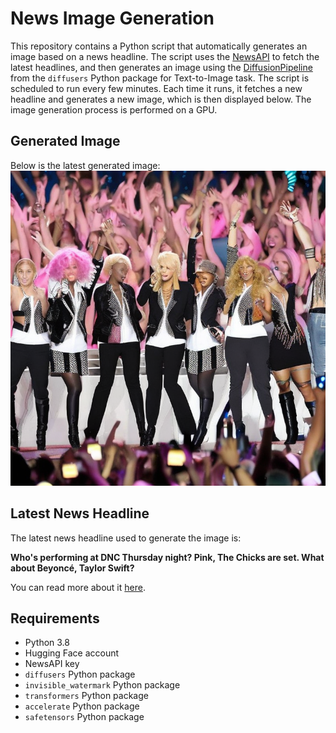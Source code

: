 # News Image Generation
This repository contains a Python script that automatically generates an image based on a news headline. The script uses the [NewsAPI](https://newsapi.org/) to fetch the latest headlines, and then generates an image using the [DiffusionPipeline](https://github.com/huggingface/diffusers) from the `diffusers` Python package for Text-to-Image task.
The script is scheduled to run every few minutes. Each time it runs, it fetches a new headline and generates a new image, which is then displayed below. The image generation process is performed on a GPU.

## Generated Image
Below is the latest generated image:
![Generated Image](image.png)

## Latest News Headline
The latest news headline used to generate the image is:

**Who's performing at DNC Thursday night? Pink, The Chicks are set. What about Beyoncé, Taylor Swift?**

You can read more about it [here](https://news.google.com/rss/articles/CBMi4wFBVV95cUxNMl9hSk5JUlNHTll5dmJKSlBXQXJkdmlVRTFZdllnZWhRNDBOR0JhNlJJMUpQalZJQzNPRGh5OXpkOXlDRE9OWDVoZ3owbWlYU1V4RTlGSjExbmxjTnlSLUE0NkNjcUN3VEJSN1VXOFh2bmRiRzBpZFdaMUNsaHU0Zi1WVzFmTHJlbWNDaGNyWi1xZWQ5MGlxYkI0eEVUcmtRNWtGbUJiV1B0MUdTQzlaTXotYlhQbVplNEJ6Sml1ZGhSUFhTU0tYLXY5NjFmY1Q5Z3QtNnZldnhyVjJfaG9zb2ZOTQ?oc=5).

## Requirements
- Python 3.8
- Hugging Face account
- NewsAPI key
- `diffusers` Python package
- `invisible_watermark` Python package
- `transformers` Python package
- `accelerate` Python package
- `safetensors` Python package
